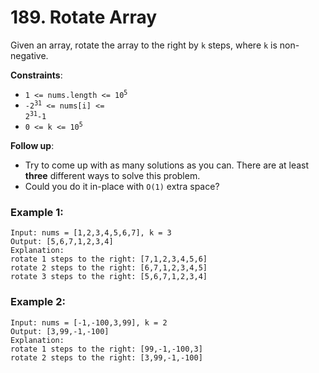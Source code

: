 # 189. Rotate Array

Given an array, rotate the array to the right by `k` steps, where `k` is non-negative.

**Constraints**:
- <code>1 <= nums.length <= 10<sup>5</sup></code>
- <code>-2<sup>31</sup> <= nums[i] <= 2<sup>31</sup>-1</code>
- <code>0 <= k <= 10<sup>5</sup></code>

**Follow up**:

- Try to come up with as many solutions as you can. There are at least **three** different ways to solve this problem.
- Could you do it in-place with `O(1)` extra space?

### Example 1:
```
Input: nums = [1,2,3,4,5,6,7], k = 3
Output: [5,6,7,1,2,3,4]
Explanation:
rotate 1 steps to the right: [7,1,2,3,4,5,6]
rotate 2 steps to the right: [6,7,1,2,3,4,5]
rotate 3 steps to the right: [5,6,7,1,2,3,4]
```

### Example 2:
```
Input: nums = [-1,-100,3,99], k = 2
Output: [3,99,-1,-100]
Explanation: 
rotate 1 steps to the right: [99,-1,-100,3]
rotate 2 steps to the right: [3,99,-1,-100]
```
